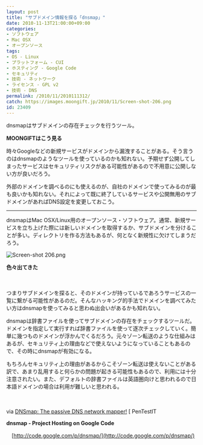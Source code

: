 ```yaml
---
layout: post
title: "サブドメイン情報を探る「dnsmap」"
date: 2010-11-13T21:00:00+09:00
categories:
- ソフトウェア
- Mac OSX
- オープンソース
tags: 
- OS - Linux
- プラットフォーム - CUI
- ホスティング - Google Code
- セキュリティ
- 技術 - ネットワーク
- ライセンス - GPL v2
- 技術 - DNS
permalink: /2010/11/2010111312/
catch: https://images.moongift.jp/2010/11/Screen-shot-206.png
id: 23409
---
```

  

dnsmapはサブドメインの存在チェックを行うツール。

  

**MOONGIFTはこう見る**

  

時々Googleなどの新規サービスがドメインから漏洩することがある。そう言うのはdnsmapのようなツールを使っているのかも知れない。予期せず公開してしまったサービスはセキュリティリスクがある可能性があるので不用意に公開しない方が良いだろう。

  

外部のドメインを調べるのにも使えるのが、自社のドメインで使ってみるのが最も良いかも知れない。それによって既に終了しているサービスや公開無用のサブドメインがあればDNS設定を変更しておこう。

  

* * *
  
  

dnsmapはMac OSX/Linux用のオープンソース・ソフトウェア。通常、新規サービスを立ち上げた際には新しいドメインを取得するか、サブドメインを分けることが多い。ディレクトリを作る方法もあるが、何となく新規性に欠けてしまうだろう。

  

![Screen-shot 206.png](https://images.moongift.jp/2010/11/Screen-shot-206.png)  
  
**色々出てきた**

  

　

  

つまりサブドメインを探ると、そのドメインが持っているであろうサービスの一覧に繋がる可能性があるのだ。そんなハッキング的手法でドメインを調べてみたい方はdnsmapを使ってみると思わぬ出会いがあるかも知れない。

  
<!--more-->

dnsmapは辞書ファイルを使ってサブドメインの存在をチェックするツールだ。ドメインを指定して実行すれば辞書ファイルを使って逐次チェックしていく。簡単に幾つものドメインが浮かんでくるだろう。元々ゾーン転送のような仕組みはあるが、セキュリティ上の理由などで使えないようになっていることもあるので、その時にdnsmapが有効になる。

  

もちろんセキュリティ上の理由があるからこそゾーン転送は使えないことがある訳で、あまり乱用すると何らかの問題が起きる可能性もあるので、利用には十分注意されたい。また、デフォルトの辞書ファイルは英語圏向けと思われるので日本語ドメインの場合は利用が難しいと思われる。

  

　

  

via [DNSmap: The passive DNS network mapper!](]http://www.pentestit.com/2010/02/22/update-dnsmap-v030/) [ PenTestIT

  

**dnsmap - Project Hosting on Google Code**  
  
　[http://code.google.com/p/dnsmap/](http://code.google.com/p/dnsmap/)

  
